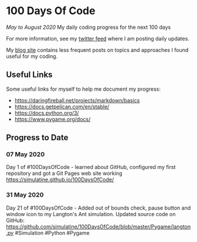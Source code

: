 # 100 Days Of Code #

*May to August 2020*
My daily coding progress for the next 100 days

For more information, see my 
[twitter feed](https://twitter.com/simulatine)
where I am posting daily updates.

My
[blog site](https://simulatine.github.io/100DaysOfCode/)
contains less frequent posts on topics and approaches I found useful for my
coding.

## Useful Links ##

Some useful links for myself to help me document my progress:

- https://daringfireball.net/projects/markdown/basics
- https://docs.getpelican.com/en/stable/
- https://docs.python.org/3/
- https://www.pygame.org/docs/

## Progress to Date ##

### 07 May 2020 ###

Day 1 of #100DaysOfCode - learned about GitHub, configured my first repository
and got a Git Pages web site working
https://simulatine.github.io/100DaysOfCode/

### 31 May 2020 ###

Day 21 of #100DaysOfCode - Added out of bounds check, pause button and window
icon to my Langton's Ant simulation.  Updated source code on GitHub:
https://github.com/simulatine/100DaysOfCode/blob/master/Pygame/langton.py
#Simulation #Python #Pygame
